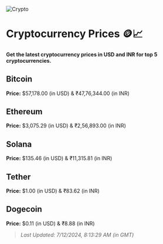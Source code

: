 
![Crypto](https://www.techguide.com.au/wp-content/uploads/2020/11/crypto3.jpeg)

# Cryptocurrency Prices 🪙📈

#### Get the latest cryptocurrency prices in USD and INR for top 5 cryptocurrencies.

## Bitcoin

**Price:** $57,178.00 (in USD) & ₹47,76,344.00 (in INR)

## Ethereum

**Price:** $3,075.29 (in USD) & ₹2,56,893.00 (in INR)

## Solana

**Price:** $135.46 (in USD) & ₹11,315.81 (in INR)

## Tether

**Price:** $1.00 (in USD) & ₹83.62 (in INR)

## Dogecoin

**Price:** $0.11 (in USD) & ₹8.88 (in INR)

> _Last Updated: 7/12/2024, 8:13:29 AM (in GMT)_

